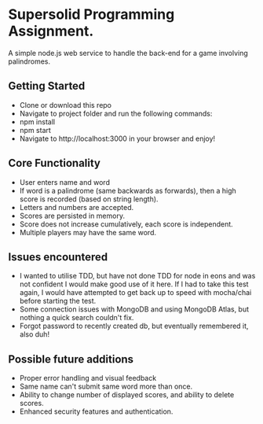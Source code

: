 # Supersolid Programming Assignment.

A simple node.js web service to handle the back-end for a game involving palindromes.


## Getting Started

- Clone or download this repo
- Navigate to project folder and run the following commands:
- npm install
- npm start
- Navigate to http://localhost:3000 in your browser and enjoy!


## Core Functionality

- User enters name and word
- If word is a palindrome (same backwards as forwards), then a high score
is recorded (based on string length).
- Letters and numbers are accepted.
- Scores are persisted in memory.
- Score does not increase cumulatively, each score is independent.
- Multiple players may have the same word.


## Issues encountered

- I wanted to utilise TDD, but have not done TDD for node in eons and was not
confident I would make good use of it here. If I had to take this test again, I
would have attempted to get back up to speed with mocha/chai before starting the
test.
- Some connection issues with MongoDB and using MongoDB Atlas, but nothing a
quick search couldn't fix.
- Forgot password to recently created db, but eventually remembered it, also duh!


## Possible future additions

- Proper error handling and visual feedback
- Same name can't submit same word more than once.
- Ability to change number of displayed scores, and ability to delete scores.
- Enhanced security features and authentication.
